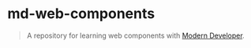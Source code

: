 # md-web-components

> A repository for learning web components with [Modern Developer](https://study.moderndeveloper.com).
